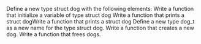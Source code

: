 Define a new type struct dog with the following elements:
Write a function that initialize a variable of type struct dog
Write a function that prints a struct dogWrite a function that prints a struct dog
Define a new type dog_t as a new name for the type struct dog.
Write a function that creates a new dog.
Write a function that frees dogs.

